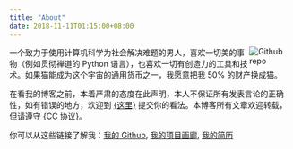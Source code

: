 ```yaml
---
title: "About"
date: 2018-11-11T01:15:00+08:00
---
```


[<img src="https://avatars0.githubusercontent.com/u/4783781?s=460&v=4" style="max-width:15%;min-width:40px;float:right;" alt="Github repo" />](https://github.com/nekocode)

一个致力于使用计算机科学为社会解决难题的男人，喜欢一切美的事物（例如贯彻禅道的 Python 语言），也喜欢一切有创造力的工具和技术。如果猫能成为这个宇宙的通用货币之一，我愿意把我 50% 的财产换成猫。

在看我的博客之前，本着严肃的态度在此声明，本人不保证所有发表言论的正确性，如有错误的地方，欢迎到 [{这里}](https://github.com/nekocode/nekocode.cn/issues) 提交你的看法。本博客所有文章欢迎转载，但请遵守 [{CC 协议}](https://creativecommons.org/licenses/by-nc-sa/3.0/)。

你可以从这些链接了解我：[我的 Github<i class="icon-github-circled"></i>](https://github.com/nekocode), [我的项目画廊](https://nekocode.cn/project-gallery/), [我的简历](https://nekocode.cn/resume.pdf)